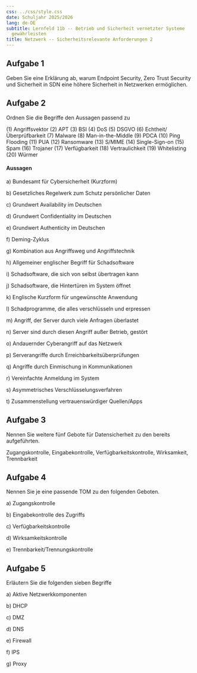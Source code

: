 ```yaml
---
css: ../css/style.css
date: Schuljahr 2025/2026
lang: de-DE
subtitle: Lernfeld 11b -- Betrieb und Sicherheit vernetzter Systeme
  gewährleisten
title: Netzwerk -- Sicherheitsrelevante Anforderungen 2
---
```


## Aufgabe 1

Geben Sie eine Erklärung ab, warum Endpoint Security, Zero Trust
Security und Sicherheit in SDN eine höhere Sicherheit in Netzwerken
ermöglichen.

## Aufgabe 2

Ordnen Sie die Begriffe den Aussagen passend zu

(1) Angriffsvektor
(2) APT
(3) BSI
(4) DoS
(5) DSGVO
(6) Echtheit/Überprüfbarkeit
(7) Malware
(8) Man-in-the-Middle
(9) PDCA
(10) Ping Flooding
(11) PUA
(12) Ransomware
(13) S/MIME
(14) Single-Sign-on
(15) Spam
(16) Trojaner
(17) Verfügbarkeit
(18) Vertraulichkeit
(19) Whitelisting
(20) Würmer

#### Aussagen

a)  Bundesamt für Cybersicherheit (Kurzform)

b)  Gesetzliches Regelwerk zum Schutz persönlicher Daten

c)  Grundwert Availability im Deutschen

d)  Grundwert Confidentiality im Deutschen

e)  Grundwert Authenticity im Deutschen

f)  Deming-Zyklus

g)  Kombination aus Angriffsweg und Angriffstechnik

h)  Allgemeiner englischer Begriff für Schadsoftware

i)  Schadsoftware, die sich von selbst übertragen kann

j)  Schadsoftware, die Hintertüren im System öffnet

k)  Englische Kurzform für ungewünschte Anwendung

l)  Schadprogramme, die alles verschlüsseln und erpressen

m)  Angriff, der Server durch viele Anfragen überlastet

n)  Server sind durch diesen Angriff außer Betrieb, gestört

o)  Andauernder Cyberangriff auf das Netzwerk

p)  Serverangriffe durch Erreichbarkeitsüberprüfungen

q)  Angriffe durch Einmischung in Kommunikationen

r)  Vereinfachte Anmeldung im System

s)  Asymmetrisches Verschlüsselungsverfahren

t)  Zusammenstellung vertrauenswürdiger Quellen/Apps

## Aufgabe 3

Nennen Sie weitere fünf Gebote für Datensicherheit zu den bereits
aufgeführten.

Zugangskontrolle, Eingabekontrolle, Verfügbarkeitskontrolle,
Wirksamkeit, Trennbarkeit

## Aufgabe 4

Nennen Sie je eine passende TOM zu den folgenden Geboten.

a)  Zugangskontrolle

b)  Eingabekontrolle des Zugriffs

c)  Verfügbarkeitskontrolle

d)  Wirksamkeitskontrolle

e)  Trennbarkeit/Trennungskontrolle

## Aufgabe 5

Erläutern Sie die folgenden sieben Begriffe

a)  Aktive Netzwerkkomponenten

<!-- -->

b)  DHCP

<!-- -->

c)  DMZ

<!-- -->

d)  DNS

<!-- -->

e)  Firewall

<!-- -->

f)  IPS

<!-- -->

g)  Proxy
